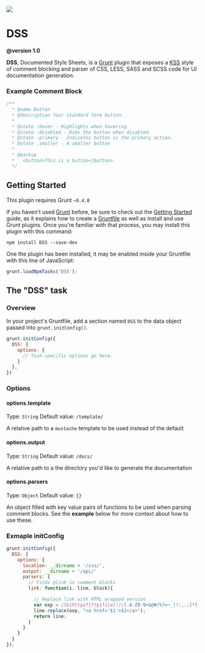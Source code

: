 ![](http://f.cl.ly/items/1J353X3U172A1u3r2K3b/dss-logo.png)

DSS
===

**@version 1.0**

**DSS**, Documented Style Sheets, is a [Grunt](http://gruntjs.com) plugin that exposes a [KSS](https://github.com/kneath/kss) style of comment blocking and parser of CSS, LESS, SASS and SCSS code for UI documentation generation.

### Example Comment Block

```css
/**
  * @name Button
  * @description Your standard form button.
  * 
  * @state :hover - Highlights when hovering.
  * @state :disabled - Dims the button when disabled.
  * @state .primary - Indicates button is the primary action.
  * @state .smaller - A smaller button
  * 
  * @markup
  *   <button>This is a button</button>
  */ 
````

## Getting Started
This plugin requires Grunt `~0.4.0`

If you haven't used [Grunt](http://gruntjs.com/) before, be sure to check out the [Getting Started](http://gruntjs.com/getting-started) guide, as it explains how to create a [Gruntfile](http://gruntjs.com/sample-gruntfile) as well as install and use Grunt plugins. Once you're familiar with that process, you may install this plugin with this command:

```shell
npm install DSS --save-dev
```

One the plugin has been installed, it may be enabled inside your Gruntfile with this line of JavaScript:

```js
grunt.loadNpmTasks('DSS');
```

## The "DSS" task

### Overview
In your project's Gruntfile, add a section named `DSS` to the data object passed into `grunt.initConfig()`.

```js
grunt.initConfig({
  DSS: {
    options: {
      // Task-specific options go here.
    }
  },
})
```

### Options

#### options.template
Type: `String`
Default value: `/template/`

A relative path to a `mustache` template to be used instead of the default

#### options.output
Type: `String`
Default value: `/docs/`

A relative path to a the directory you'd like to generate the documentation

#### options.parsers
Type: `Object`
Default value: `{}`

An object filled with key value pairs of functions to be used when parsing comment blocks. See the **example** below for more context about how to use these.


### Exmaple initConfig

```javascript
grunt.initConfig({
  DSS: {
    options: {
      location: __dirname + '/css/',
      output: __dirname + '/api/'
      parsers: {
        // Finds @link in comment blocks
        link: function(i, line, block){

          // Replace link with HTML wrapped version
          var exp = /(b(https?|ftp|file)://[-A-Z0-9+&@#/%?=~_|!:,.;]*[-A-Z0-9+&@#/%=~_|])/ig;
          line.replace(exp, "<a href='$1'>$1</a>");
          return line;
        }
      }
    }
  }
});
````
